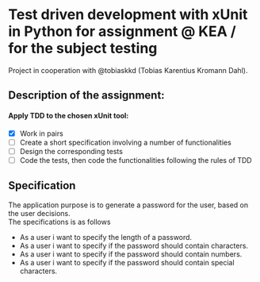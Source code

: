 # Test driven development with xUnit in Python for assignment @ KEA / for the subject testing

Project in cooperation with @tobiaskkd (Tobias Karentius Kromann Dahl).

## Description of the assignment:

#### Apply TDD to the chosen xUnit tool:

- [x] Work in pairs
- [ ] Create a short specification involving a number of functionalities
- [ ] Design the corresponding tests
- [ ] Code the tests, then code the functionalities following the rules of TDD

## Specification

The application purpose is to generate a password for the user, based on the user decisions.  
The specifications is as follows

- As a user i want to specify the length of a password.
- As a user i want to specify if the password should contain characters.
- As a user i want to specify if the password should contain numbers.
- As a user i want to specify if the password should contain special characters.
